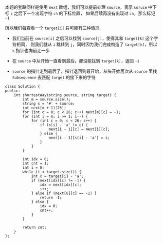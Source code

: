 本题的套路同样是使用 `next` 数组，我们可以提前处理 `source`，表示 `soruce` 中下标 `i` 之后下一个出现字符 `ch` 的下标位置，
如果后续再没有出现过 `ch`，那么标记 `-1`

所以我们每查看一个 `target[i]` 只可能有三种情况
- 我们当前在 `source[i]` 之后可以找到 `source[j]`，使得其和 `target[k]` 这个字符相同，
  则我们就从 `i` 跳转到 `j`，同时因为我们完成构造了 `target[k]`，所以 `k` 指针也向前走一步

- 在 `source` 中从开始一直看到最后，都没能找到 `target[k]`，返回 `-1`

- `source` 的指针走到最后了，指针退回到最开始，从头开始再次从 `source` 里找 `Subsequence` 去匹配 `target` 的接下来的字符
```
class Solution {
public:
    int shortestWay(string source, string target) {
        int m = source.size();
        string s = '#' + source;
        int next[m + 1][26];
        for (int c = 0; c < 26; c++) next[m][c] = -1;
        for (int i = m; i >= 1; i--) {
            for (int c = 0; c < 26; c++) {
                if (s[i] - 'a' != c) {
                    next[i - 1][c] = next[i][c];
                } else {
                    next[i - 1][s[i] - 'a'] = i;
                }
            }
        }
        
        int idx = 0;
        int cnt = 1;
        int i = 0;
        while (i < target.size()) {
            int c = target[i] - 'a';
            if (next[idx][c] != -1) {
                idx = next[idx][c];
                i++;
            } else if (next[0][c] == -1) {
                return -1;
            } else {
                idx = 0;
                cnt++;
            }
        }
        
        return cnt;
    }
};
```